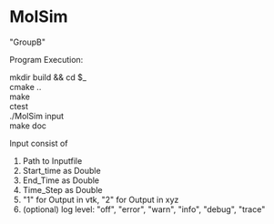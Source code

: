 MolSim
===

"GroupB"

Program Execution:

mkdir build && cd $_  
cmake ..  
make  
ctest  
./MolSim input  
make doc

Input consist of

1. Path to Inputfile
2. Start_time as Double
3. End_Time as Double
4. Time_Step as Double
5. "1" for Output in vtk, "2" for Output in xyz
6. (optional) log level: "off", "error", "warn", "info", "debug", "trace"

